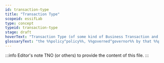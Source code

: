 ```yaml
---
id: transaction-type
title: "Transaction Type"
scopeid: essifLab
type: concept
typeid: transaction-type
stage: draft
hoverText: "Transaction Type (of some kind of Business Transaction and some Party): the Policy, Governed by that Party, and other necessary artifacts (e.g. a Transaction Form) that provide an Actor with all necessary means to conduct a Transaction of this type on behalf of that Party."
glossaryText: "the %%policy^policy%%, %%governed^governor%% by that %%party^party%%, and other necessary artifacts (e.g. a %%transaction form^transaction-form%%) that provide an %%actor^actor%% with all necessary means to conduct a %%transaction^transaction%% of this type on behalf of that %%party^party%%."
---
```


:::info Editor's note
TNO (or others) to provide the content of this file.
:::

